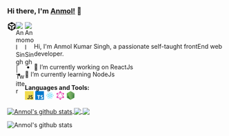 ### Hi there, I'm [Anmol!](https://www.linkedin.com/in/anmolsukki/) 👋

<!-- CodeSandbox -->
<a href="https://codesandbox.io/u/anmolsukki">
  <img align="left" alt="Anmol Singh | CodeSandbox" width="20px" src="https://raw.githubusercontent.com/anuraghazra/anuraghazra/master/assets/codesandbox.svg" />
</a>

<!-- Twitter -->
<a href="https://twitter.com/anmolsukki">
  <img align="left" alt="Anmol Singh | Twitter" width="21px" src="https://raw.githubusercontent.com/anuraghazra/anuraghazra/master/assets/twitter.svg" />
</a>

<!-- Twitter -->
<a href="https://discord.com/channels/@mer">
  <img align="left" alt="Anmol Singh" width="21px" src="https://raw.githubusercontent.com/anuraghazra/anuraghazra/master/assets/discord-round.svg" />
</a>

<br />
<br />

Hi, I'm Anmol Kumar Singh, a passionate self-taught frontEnd web developer.
- 🔭 I’m currently working on ReactJs
- 🌱 I’m currently learning NodeJs

**Languages and Tools:**  
<code><img height="20" src="https://raw.githubusercontent.com/github/explore/80688e429a7d4ef2fca1e82350fe8e3517d3494d/topics/javascript/javascript.png"></code>
<code><img height="20" src="https://raw.githubusercontent.com/github/explore/80688e429a7d4ef2fca1e82350fe8e3517d3494d/topics/typescript/typescript.png"></code>
<code><img height="20" src="https://raw.githubusercontent.com/github/explore/80688e429a7d4ef2fca1e82350fe8e3517d3494d/topics/react/react.png"></code>
<code><img height="20" src="https://raw.githubusercontent.com/github/explore/5c058a388828bb5fde0bcafd4bc867b5bb3f26f3/topics/graphql/graphql.png"></code>
<code><img height="20" src="https://raw.githubusercontent.com/github/explore/80688e429a7d4ef2fca1e82350fe8e3517d3494d/topics/nodejs/nodejs.png"></code>

<!-- Github Stats -->
<a href="https://github.com/anmolsukki?tab=repositories">
  <img align="center" src="https://github-readme-stats.vercel.app/api?username=anmolsukki&show_icons=true&include_all_commits=true&theme=material-palenight" alt="Anmol's github stats" />
</a>

<!-- Github Stats -->
<a href="https://github.com/anmolsukki?tab=repositories">
  <img align="center" src="https://github-readme-stats.vercel.app/api/top-langs/?username=anmolsukki&layout=compact&theme=material-palenight" />
</a>

<!-- Github Stats -->
<a href="https://github.com/anmolsukki/anmolsukki">
  <img align="center" src="https://github-readme-stats.vercel.app/api/pin/?username=anmolsukki&repo=anmolsukki&theme=material-palenight" />
</a> 


![Anmol's github stats](https://github-readme-stats.vercel.app/api?username=anmolsukki)

<!--
Comments goes here
- 💬 Ask me about ...
- 📫 How to reach me: ...
- 👯 I’m looking to collaborate on ...
- 🤔 I’m looking for help with ...
- 😄 Pronouns: ...
- ⚡ Fun fact: ...
-->

